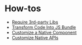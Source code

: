# How-tos

* [Require 3rd-party Libs](/how-to/require-3rd-party-libs.md)
* [Transform Code Into JS Bundle](/how-to/transform-code-into-js-bundle.md)
* [Customize a Native Component](/how-to/customize-a-native-component.md)
* [Customize Native APIs](/how-to/cuszomize-native-apis.md)
